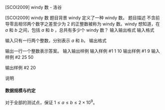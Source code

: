 



[SCOI2009] windy 数 - 洛谷














[SCOI2009] windy 数
题目背景
windy 定义了一种 windy 数。
题目描述
不含前导零且相邻两个数字之差至少为 $2$ 的正整数被称为 windy 数。windy 想知道，在 $a$ 和 $b$ 之间，包括 $a$ 和 $b$ ，总共有多少个 windy 数？
输入输出格式
输入格式

输入只有一行两个整数，分别表示 $a$ 和 $b$。
输出格式

输出一行一个整数表示答案。
输入输出样例
输入样例 #1
1 10
输出样例 #1
9
输入样例 #2
25 50

输出样例 #2
20

说明
#### 数据规模与约定

对于全部的测试点，保证 $1 \leq a \leq b \leq 2 \times 10^9$。






